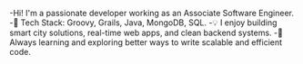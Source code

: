 -Hi! I'm a passionate developer working as an Associate Software Engineer.
-🔧 Tech Stack: Groovy, Grails, Java, MongoDB, SQL.
-💡 I enjoy building smart city solutions, real-time web apps, and clean backend systems.
-🚀 Always learning and exploring better ways to write scalable and efficient code.


<!---
low-he-th/low-he-th is a ✨ special ✨ repository because its `README.md` (this file) appears on your GitHub profile.
You can click the Preview link to take a look at your changes.
--->
